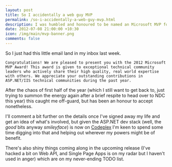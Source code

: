 ```yaml
--- 
layout: post
title: So I accidentally a web guy MVP
permalink: /so-i-accidentally-a-web-guy-mvp.html
description: I was humbled and honoured to be named an Microsoft MVP for ASP.NET/IIS recently...
date: 2012-07-08 21:00:00 +10:30
icon: /img/main/mvp-banner.png
comments: false
---
```

 
So I just had this little email land in my inbox last week.

    Congratulations! We are pleased to present you with the 2012 Microsoft MVP Award! This award is given to exceptional technical community leaders who actively share their high quality, real world expertise with others. We appreciate your outstanding contributions in ASP.NET/IIS technical communities during the past year.

After the chaos of first half of the year (which I still want to get back to, just trying to summon the energy again after a brief respite to head over to NDC this year) this caught me off-guard, but has been an honour to accept nonetheless.

I'll comment a bit further on the details once I've signed away my life and get an idea of what's involved, but given the ASP.NET dev stack (well, the *good* bits anyway *smileyface*) is now on [Codeplex](http://aspnetwebstack.codeplex.com/) I'm keen to spend some time digging into that and helping out wherever my powers might be of benefit.

There's also shiny things coming along in the upcoming release (I've hacked a bit on Web API, and Single Page Apps is on my radar but I haven't used in anger) which are on my never-ending TODO list.